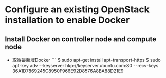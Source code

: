 # Configure an existing OpenStack installation to enable Docker

## Install Docker on controller node and compute node
* 取得最新版Docker
ˋˋˋ
$ sudo apt-get install apt-transport-https
$ sudo apt-key adv --keyserver hkp://keyserver.ubuntu.com:80 --recv-keys 36A1D7869245C8950F966E92D8576A8BA88D21E9

